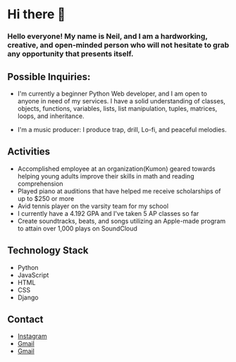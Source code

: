 # Hi there 👋


### Hello everyone! My name is Neil, and I am a hardworking, creative, and open-minded person who will not hesitate to grab any opportunity that presents itself.  


## Possible Inquiries:

  * I'm currently a beginner Python Web developer, and I am open to anyone in need of my services. I have a solid understanding of classes, objects, functions, 
      variables, lists, list manipulation, tuples, matrices, loops, and inheritance. 

   * I'm a music producer: I produce trap, drill, Lo-fi, and peaceful melodies.
## Activities

  * Accomplished employee at an organization(Kumon) geared towards helping young adults improve their skills in math and reading comprehension
  * Played piano at auditions that have helped me receive scholarships of up to $250 or more
  * Avid tennis player on the varsity team for my school
  * I currently have a 4.192 GPA and I've taken 5 AP classes so far
  * Create soundtracks, beats, and songs utilizing an Apple-made program to attain over 1,000 plays on SoundCloud
## Technology Stack
 * Python
 * JavaScript
 * HTML
 * CSS
 * Django

## Contact
  * [Instagram]()
  * [Gmail](neilangraj@gmail.com)
  * [Gmail](neiljangra18@gbstu.org)

